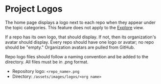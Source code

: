 # Project Logos

The home page displays a logo next to each repo when they appear under the topic categories. This feature does not apply to the [Explore](https://software.llnl.gov/explore/#/AllSoftware) view.

If a repo has its own logo, that should display. If not, then its organization's avatar should display. Every repo should have one logo or avatar; no repo should be "empty." Organization avatars are pulled from GitHub.

Repo logo files should follow a naming convention and be added to the directory. All files must be in .png format.

- Repository logo: `<repo_name>.png`
- Directory: `/assets/images/logos/<org name>`
